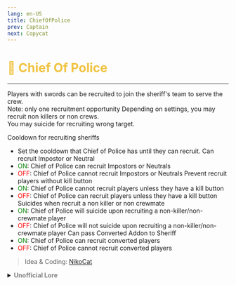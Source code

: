```yaml
---
lang: en-US
title: ChiefOfPolice
prev: Captain
next: Copycat
---
```


# <font color="#f0c341">👮 <b>Chief Of Police</b></font> <Badge text="Power" type="tip" vertical="middle"/>
---

Players with swords can be recruited to join the sheriff's team to serve the crew. <br>
Note: only one recruitment opportunity Depending on settings, you may recruit non killers or non crews.<br>
You may suicide for recruiting wrong target.

Cooldown for recruiting sheriffs
  * Set the cooldown that Chief of Police has until they can recruit.
Can recruit Impostor or Neutral
  * <font color=green>ON</font>: Chief of Police can recruit Impostors or Neutrals
  * <font color=red>OFF</font>: Chief of Police cannot recruit Impostors or Neutrals
Prevent recruit players without kill button
  * <font color=green>ON</font>: Chief of Police cannot recruit players unless they have a kill button
  * <font color=red>OFF</font>: Chief of Police can recruit players unless they have a kill button
Suicides when recruit a non killer or non crewmate
  * <font color=green>ON</font>: Chief of Police will suicide upon recruiting a non-killer/non-crewmate player
  * <font color=red>OFF</font>: Chief of Police will not suicide upon recruiting a non-killer/non-crewmate player
Can pass Converted Addon to Sheriff
  * <font color=green>ON</font>: Chief of Police can recruit converted players
  * <font color=red>OFF</font>: Chief of Police cannot recruit converted players

> Idea & Coding: [NikoCat](https://github.com/NikoCat233)

<details>
<summary><b><font color=gray>Unofficial Lore</font></b></summary>

Placeholder: This role is a ROLE OH EM GOSH
> Submitted by: Member
</details>